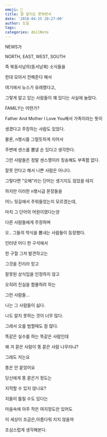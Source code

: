 ```yaml
---
emoji: 📔
title: 잘 알지도 못하면서
date: '2018-04-25 20:27:00'
author: 도일
tags:
categories: doilNote
---
```


NEWS가 

NORTH, EAST, WEST, SOUTH

즉 북동서남의(동서남북) 소식들을 

한대 모아서 전해준다 해서

여기에서 뉴스가 유래했다고,

그렇게 알고 있는 사람들이 꽤 있다는 사실에 놀랐다.



FAMILY는 어떤가?

Father And Mother I Love You해서 가족이라는 뜻이

생겼다고 주장하는 사람도 있었다.



물론, n행시를 그럴듯하게 지어서

주변에 센스를 뽐낼 순 있다고 생각한다.

그런 사람들은 정말 센스쟁이라 칭송해도 부족함 없다.

잘못 안다고 해서 나쁜 사람은 아니다.

그렇다면 "오해"라는 단어는 생기지도 않았을 테지



하지만 이러한 n행시급 문장들을

어느 뒷길에서 주워들었는지 모르겠는데,

마치 그 단어의 어원이였다는양

다른 사람들에게 주장하며 

오.. 그들의 학식을 뽐내는 사람들이 등장했다.



인터넷 어디 한 구석에서

한 구절 그저 발견하고는

그것을 진리라 믿고

잘못된 상식임을 인정하지 않고

오히려 진실을 함몰하려 하는

그런 사람들...

나는 그 사람들이 싫다.





나도 알지 못하는 것이 너무 많다.

그래서 오를 범할때도 참 많다.



똑같은 실수를 하는 똑같은 사람인데

왜 겨 묻은 사람이 똥 묻은 사람 나무라냐?

그래도 저는요 

똥은 안 묻었어요

당신에게 똥 묻은거 정도는 

지적할 수 있지 않나요?



지들이 틀릴 수도 있다는 

마음속에 아주 작은 여지정도만 있어도

이 세상이 조금은,아름다워 지지 않을까

조심스럽게 생각해본다.
